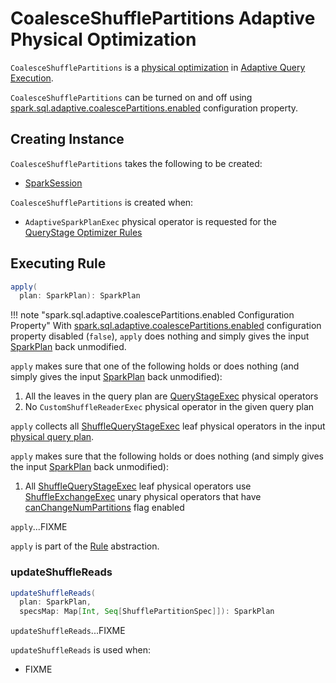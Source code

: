 # CoalesceShufflePartitions Adaptive Physical Optimization

`CoalesceShufflePartitions` is a [physical optimization](AQEShuffleReadRule.md) in [Adaptive Query Execution](../adaptive-query-execution/index.md).

`CoalesceShufflePartitions` can be turned on and off using [spark.sql.adaptive.coalescePartitions.enabled](../configuration-properties.md#spark.sql.adaptive.coalescePartitions.enabled) configuration property.

## Creating Instance

`CoalesceShufflePartitions` takes the following to be created:

* <span id="session"> [SparkSession](../SparkSession.md)

`CoalesceShufflePartitions` is created when:

* `AdaptiveSparkPlanExec` physical operator is requested for the [QueryStage Optimizer Rules](../adaptive-query-execution/AdaptiveSparkPlanExec.md#queryStageOptimizerRules)

## <span id="apply"> Executing Rule

```scala
apply(
  plan: SparkPlan): SparkPlan
```

!!! note "spark.sql.adaptive.coalescePartitions.enabled Configuration Property"
    With [spark.sql.adaptive.coalescePartitions.enabled](../configuration-properties.md#spark.sql.adaptive.coalescePartitions.enabled) configuration property disabled (`false`), `apply` does nothing and simply gives the input [SparkPlan](../physical-operators/SparkPlan.md) back unmodified.

`apply` makes sure that one of the following holds or does nothing (and simply gives the input [SparkPlan](../physical-operators/SparkPlan.md) back unmodified):

1. All the leaves in the query plan are [QueryStageExec](../adaptive-query-execution/QueryStageExec.md) physical operators
1. No `CustomShuffleReaderExec` physical operator in the given query plan

`apply` collects all [ShuffleQueryStageExec](../adaptive-query-execution/ShuffleQueryStageExec.md) leaf physical operators in the input [physical query plan](../physical-operators/SparkPlan.md).

`apply` makes sure that the following holds or does nothing (and simply gives the input [SparkPlan](../physical-operators/SparkPlan.md) back unmodified):

1. All [ShuffleQueryStageExec](../adaptive-query-execution/ShuffleQueryStageExec.md) leaf physical operators use [ShuffleExchangeExec](../physical-operators/ShuffleExchangeExec.md) unary physical operators that have [canChangeNumPartitions](../physical-operators/ShuffleExchangeExec.md#canChangeNumPartitions) flag enabled

`apply`...FIXME

`apply` is part of the [Rule](../catalyst/Rule.md#apply) abstraction.

### <span id="updateShuffleReads"> updateShuffleReads

```scala
updateShuffleReads(
  plan: SparkPlan,
  specsMap: Map[Int, Seq[ShufflePartitionSpec]]): SparkPlan
```

`updateShuffleReads`...FIXME

`updateShuffleReads` is used when:

* FIXME
